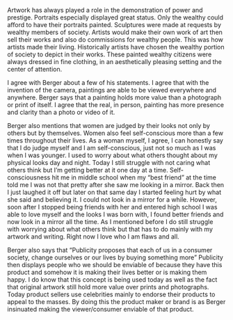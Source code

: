 Artwork has always played a role in the demonstration of power and prestige. Portraits especially displayed great status. Only the wealthy could afford to have their portraits painted.
Sculptures were made at requests by wealthy members of society. Artists would make their own work of art then sell their works and also do commissions for wealthy people. This was how artists made their living. Historically artists have chosen the wealthy portion of society to depict in their works. These painted wealthy citizens were always dressed in fine clothing, in an aesthetically pleasing setting and the center of attention.

I agree with Berger about a few of his statements. I agree that with the invention of the camera, paintings are able to be viewed everywhere and anywhere. Berger says that a painting holds more value than a photograph or print of itself. I agree that the real, in person, painting has more presence and clarity than a photo or video of it. 

Berger also mentions that women are judged by their looks not only by others but by themselves. Women also feel self-conscious more than a few times throughout their lives. As a woman myself, I agree, I can honestly say that I do judge myself and I am self-conscious, just not so much as I was when I was younger. I used to worry about what others thought about my physical looks day and night. Today I still struggle with not caring what others think but I’m getting better at it one day at a time. Self-consciousness hit me in middle school when my “best friend” at the time told me I was not that pretty after she saw me looking in a mirror. Back then I just laughed it off but later on that same day I started feeling hurt by what she said and believing it. I could not look in a mirror for a while. However, soon after I stopped being friends with her and entered high school I was able to love myself and the looks I was born with, I found better friends and now look in a mirror all the time. As I mentioned before I do still struggle with worrying about what others think but that has to do mainly with my artwork and writing. Right now I love who I am flaws and all.

Berger also says that “Publicity proposes that each of us in a consumer society, change ourselves or our lives by buying something more” Publicity then displays people who we should be enviable of because they have this product and somehow it is making their lives better or is making them happy. I do know that this concept is being used today as well as the fact that original artwork still hold more value over prints and photographs. Today product sellers use celebrities mainly to endorse their products to appeal to the masses. By doing this the product maker or brand is as Berger insinuated making the viewer/consumer enviable of that product.
